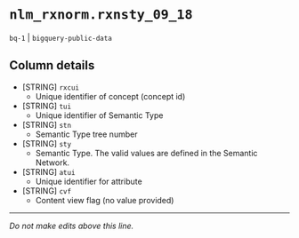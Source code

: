 # `nlm_rxnorm.rxnsty_09_18`
`bq-1` | `bigquery-public-data`

## Column details
* [STRING]    `rxcui`
  - Unique identifier of concept (concept id)
* [STRING]    `tui`
  - Unique identifier of Semantic Type
* [STRING]    `stn`
  - Semantic Type tree number
* [STRING]    `sty`
  - Semantic Type. The valid values are defined in the Semantic Network.
* [STRING]    `atui`
  - Unique identifier for attribute
* [STRING]    `cvf`
  - Content view flag (no value provided)

-------------------------------------------------------------------------------
*Do not make edits above this line.*
